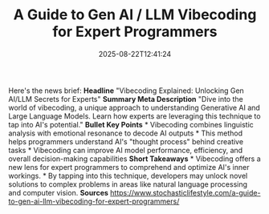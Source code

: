 ﻿---
title: "A Guide to Gen AI / LLM Vibecoding for Expert Programmers"
date: "2025-08-22T12:41:24"
category: "Markets"
summary: ""
slug: "a guide to gen ai  llm vibecoding for expert programmers"
source_urls:
  - "https://www.stochasticlifestyle.com/a-guide-to-gen-ai-llm-vibecoding-for-expert-programmers/"
seo:
  title: "A Guide to Gen AI / LLM Vibecoding for Expert Programmers | Hash n Hedge"
  description: ""
  keywords: ["news", "markets", "brief"]
---
Here's the news brief:  **Headline** "Vibecoding Explained: Unlocking Gen AI/LLM Secrets for Experts"  **Summary Meta Description** "Dive into the world of vibecoding, a unique approach to understanding Generative AI and Large Language Models. Learn how experts are leveraging this technique to tap into AI's potential."  **Bullet Key Points**  * Vibecoding combines linguistic analysis with emotional resonance to decode AI outputs * This method helps programmers understand AI's "thought process" behind creative tasks * Vibecoding can improve AI model performance, efficiency, and overall decision-making capabilities  **Short Takeaways**  * Vibecoding offers a new lens for expert programmers to comprehend and optimize AI's inner workings. * By tapping into this technique, developers may unlock novel solutions to complex problems in areas like natural language processing and computer vision.  **Sources** https://www.stochasticlifestyle.com/a-guide-to-gen-ai-llm-vibecoding-for-expert-programmers/ 
